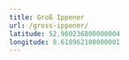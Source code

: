 ```yaml
---
title: Groß Ippener
url: /gross-ippener/
latitude: 52.960236800000004
longitude: 8.618962100000001
---
```


